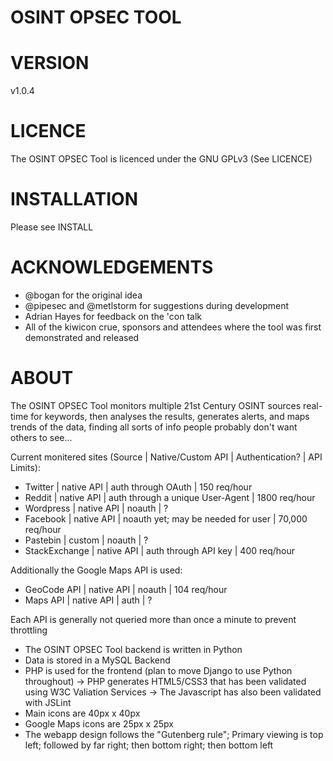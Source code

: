 OSINT OPSEC TOOL
================


VERSION
=======

v1.0.4


LICENCE
=======

The OSINT OPSEC Tool is licenced under the GNU GPLv3
(See LICENCE)


INSTALLATION
============

Please see INSTALL


ACKNOWLEDGEMENTS
================

- @bogan for the original idea
- @pipesec and @metlstorm for suggestions during development
- Adrian Hayes for feedback on the 'con talk
- All of the kiwicon crue, sponsors and attendees where the tool was first 
demonstrated and released


ABOUT
=====

The OSINT OPSEC Tool monitors multiple 21st Century OSINT sources 
real-time for keywords, then analyses the results, generates 
alerts, and maps trends of the data, finding all sorts of info people 
probably don't want others to see... 

Current monitered sites (Source | Native/Custom API | Authentication? | API Limits):
-  Twitter       |  native API  |  auth through OAuth                 |    150 req/hour
-  Reddit        |  native API  |  auth through a unique User-Agent   |   1800 req/hour
-  Wordpress     |  native API  |  noauth                             |       ?
-  Facebook      |  native API  |  noauth yet; may be needed for user | 70,000 req/hour
-  Pastebin      |    custom    |  noauth                             |       ?
-  StackExchange |  native API  |  auth through API key               |    400 req/hour

Additionally the Google Maps API is used:

- GeoCode API    |  native API  |             noauth                  |  104 req/hour
- Maps API       |  native API  |              auth                   |       ?  


Each API is generally not queried more than once a minute to prevent throttling

- The OSINT OPSEC Tool backend is written in Python
- Data is stored in a MySQL Backend
- PHP is used for the frontend (plan to move Django to use Python throughout)
-> PHP generates HTML5/CSS3 that has been validated using W3C Valiation Services
-> The Javascript has also been validated with JSLint
- Main icons are 40px x 40px
- Google Maps icons are 25px x 25px 
- The webapp design follows the "Gutenberg rule"; 
  Primary viewing is top left; followed by far right; then bottom right; then bottom left
